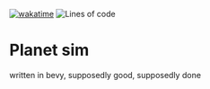 [![wakatime](https://wakatime.com/badge/user/045ab07f-0e1c-4a4f-bb45-4851369ac26a/project/35cdcde4-9e51-43b4-9075-4e037bfad3b2.svg?style=flat-square)](https://wakatime.com/badge/user/045ab07f-0e1c-4a4f-bb45-4851369ac26a/project/35cdcde4-9e51-43b4-9075-4e037bfad3b2) ![Lines of code](https://img.shields.io/tokei/lines/github/htmlcsjs/oxidated-planet-sim?style=flat-square)
# Planet sim

written in bevy, supposedly good, supposedly done